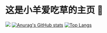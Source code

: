 # 这是小羊爱吃草的主页 :sheep:
![](http://antzuhl.cn:4000/get/@PortLand237930)
[![Anurag's GitHub stats](https://github-readme-stats.vercel.app/api?username=PortLand237930)](https://github.com/anuraghazra/github-readme-stats)
[![Top Langs](https://github-readme-stats.vercel.app/api/top-langs/?username=PortLand237930)](https://github.com/anuraghazra/github-readme-stats)

